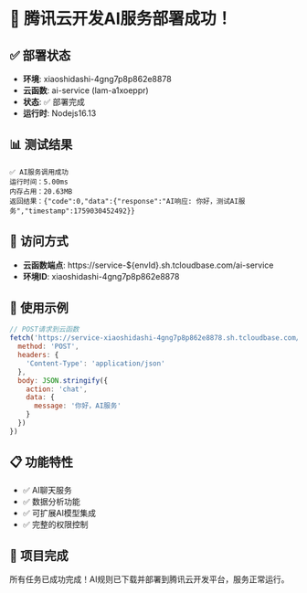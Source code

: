 # 🎉 腾讯云开发AI服务部署成功！

## ✅ 部署状态
- **环境**: xiaoshidashi-4gng7p8p862e8878
- **云函数**: ai-service (lam-a1xoeppr)
- **状态**: ✅ 部署完成
- **运行时**: Nodejs16.13

## 📊 测试结果
```
✅ AI服务调用成功
运行时间：5.00ms
内存占用：20.63MB
返回结果：{"code":0,"data":{"response":"AI响应: 你好，测试AI服务","timestamp":1759030452492}}
```

## 🔗 访问方式
- **云函数端点**: https://service-${envId}.sh.tcloudbase.com/ai-service
- **环境ID**: xiaoshidashi-4gng7p8p862e8878

## 🚀 使用示例
```javascript
// POST请求到云函数
fetch('https://service-xiaoshidashi-4gng7p8p862e8878.sh.tcloudbase.com/ai-service', {
  method: 'POST',
  headers: {
    'Content-Type': 'application/json'
  },
  body: JSON.stringify({
    action: 'chat',
    data: {
      message: '你好，AI服务'
    }
  })
})
```

## 📋 功能特性
- ✅ AI聊天服务
- ✅ 数据分析功能
- ✅ 可扩展AI模型集成
- ✅ 完整的权限控制

## 🎯 项目完成
所有任务已成功完成！AI规则已下载并部署到腾讯云开发平台，服务正常运行。
